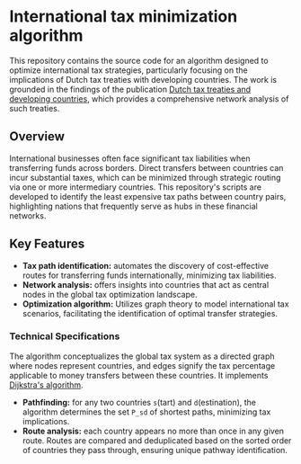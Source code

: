 # International tax minimization algorithm
This repository contains the source code for an algorithm designed to optimize international tax strategies, particularly focusing on the implications of Dutch tax treaties with developing countries. The work is grounded in the findings of the publication [Dutch tax treaties and developing countries](https://www.cpb.nl/en/dutch-tax-treaties-and-developing-countries-a-network-analysis), which provides a comprehensive network analysis of such treaties.

## Overview
International businesses often face significant tax liabilities when transferring funds across borders. Direct transfers between countries can incur substantial taxes, which can be minimized through strategic routing via one or more intermediary countries. This repository's scripts are developed to identify the least expensive tax paths between country pairs, highlighting nations that frequently serve as hubs in these financial networks.

## Key Features

- **Tax path identification:** automates the discovery of cost-effective routes for transferring funds internationally, minimizing tax liabilities.
- **Network analysis:** offers insights into countries that act as central nodes in the global tax optimization landscape.
- **Optimization algorithm:** Utilizes graph theory to model international tax scenarios, facilitating the identification of optimal transfer strategies.

### Technical Specifications
The algorithm conceptualizes the global tax system as a directed graph where nodes represent countries, and edges signify the tax percentage applicable to money transfers between these countries. It implements [Dijkstra's algorithm](https://en.wikipedia.org/wiki/Dijkstra%27s_algorithm).

- **Pathfinding:** for any two countries `s`(tart) and `d`(estination), the algorithm determines the set `P_sd` of shortest paths, minimizing tax implications.
- **Route analysis:** each country appears no more than once in any given route. Routes are compared and deduplicated based on the sorted order of countries they pass through, ensuring unique pathway identification.
